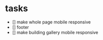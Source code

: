 # tasks

- [] make whole page mobile responsive
- [] footer
- [] make building gallery mobile responsive
